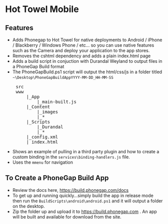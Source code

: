 ﻿Hot Towel Mobile
=================
Features
---------
* Adds Phonegap to Hot Towel for native deployments to Android / iPhone / Blackberry / Windows Phone / etc... so 
you can use native features such as the Camera and deploy your application to the app stores.
* Removes the cshtml dependency and adds a plain index.html page
* Adds a build script in conjuction with Durandal Weyland to output files in a PhoneGap Build format
* The PhoneGapBuild.ps1 script will output the html/css/js in a folder titled 
`~\Desktop\PhoneGapBuildAppYYYY-MM-DD_HH-MM-SS`
<pre>
	src
	www
		|_App
			|_main-built.js
		|_Content
			|_images
			|_*
		|_Scripts	
			|_Durandal
			|_*
		|_config.xml
		|_index.html
</pre>
* Shows an example of pulling in a third party plugin and how to create a custom binding in the `services\binding-handlers.js` file. 
* Uses the `mmenu` for navigation 

To Create a PhoneGap Build App
--------------------------------
* Review the docs here, https://build.phonegap.com/docs 
* To get up and running quickly...simply build the app in release mode then
 run the `BuildScripts\android\android.ps1` and it will output a folder on the desktop.
* Zip the folder up and upload it to https://build.phonegap.com . 
An app will be built and available for download from the site.
